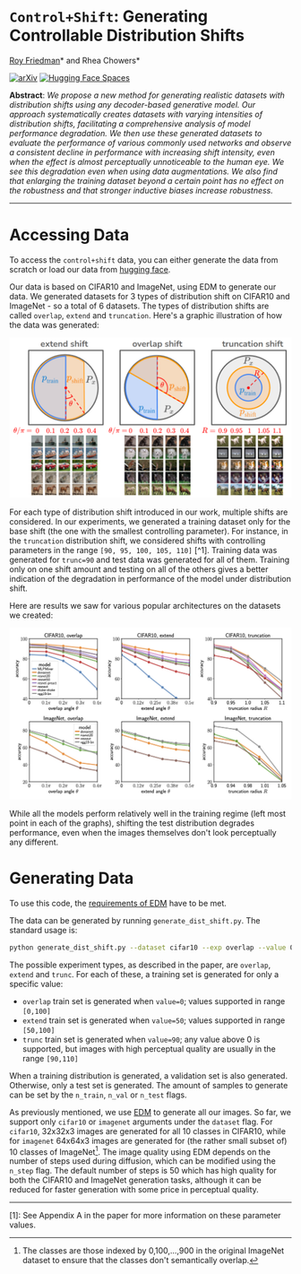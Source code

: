 # `Control+Shift`: Generating Controllable Distribution Shifts
[Roy Friedman](https://friedmanroy.github.io/)* and Rhea Chowers*

[![arXiv](https://img.shields.io/badge/arXiv-2409.07940-red.svg)](https://arxiv.org/abs/2409.07940) [![Hugging Face Spaces](https://img.shields.io/badge/%F0%9F%A4%97%20Hugging%20Face-Datasets-blue)](https://huggingface.co/datasets/friedmanroy/ctrl-shift)

**Abstract**: _We propose a new method for generating realistic datasets with distribution shifts using any decoder-based generative model. Our approach systematically creates datasets with varying intensities of distribution shifts, facilitating a comprehensive analysis of model performance degradation. We then use these generated datasets to evaluate the performance of various commonly used networks and observe a consistent decline in performance with increasing shift intensity, even when the effect is almost perceptually unnoticeable to the human eye. We see this degradation even when using data augmentations. We also find that enlarging the training dataset beyond a certain point has no effect on the robustness and that stronger inductive biases increase robustness._

--- 

# Accessing Data

To access the `control+shift` data, you can either generate the data from scratch or load our data from [hugging face](https://huggingface.co/datasets/friedmanroy/ctrl-shift).

Our data is based on CIFAR10 and ImageNet, using EDM to generate our data. We generated datasets for 3 types of distribution shift on CIFAR10 and ImageNet - so a total of 6 datasets. The types of distribution shifts are called `overlap`, `extend` and `truncation`. Here's a graphic illustration of how the data was generated:

![Illustration of distribution shifts](assets/generated_shifts.png)

For each type of distribution shift introduced in our work, multiple shifts are considered. In our experiments, we generated a training dataset only for the base shift (the one with the smallest controlling parameter). For instance, in the `truncation` distribution shift, we considered shifts with controlling parameters in the range `[90, 95, 100, 105, 110]` [^1].  Training data was generated for `trunc=90` and test data was generated for all of them. Training only on one shift amount and testing on all of the others gives a better indication of the degradation in performance of the model under distribution shift.

Here are results we saw for various popular architectures on the datasets we created:

![Illustration of distribution shifts](assets/performance.png)

While all the models perform relatively well in the training regime (left most point in each of the graphs), shifting the test distribution degrades performance, even when the images themselves don't look perceptually any different. 
# Generating Data

To use this code, the [requirements of EDM](https://github.com/NVlabs/edm?tab=readme-ov-file#requirements) have to be met. 

The data can be generated by running `generate_dist_shift.py`. The standard usage is:
```bash
python generate_dist_shift.py --dataset cifar10 --exp overlap --value 0 --root path/to/save/directory/
```
The possible experiment types, as described in the paper, are `overlap`, `extend` and `trunc`. For each of these, a training set is generated for only a specific value:
- `overlap` train set is generated when `value=0`; values supported in range `[0,100]`
- `extend` train set is generated when `value=50`; values supported in range `[50,100]`
- `trunc` train set is generated when `value=90`; any value above 0 is supported, but images with high perceptual quality are usually in the range `[90,110]`

When a training distribution is generated, a validation set is also generated. Otherwise, only a test set is generated. The amount of samples to generate can be set by the `n_train`, `n_val` or `n_test` flags. 

As previously mentioned, we use [EDM](https://arxiv.org/abs/2206.00364) to generate all our images. So far, we support only `cifar10` or `imagenet` arguments under the `dataset` flag. For `cifar10`, 32x32x3 images are generated for all 10 classes in CIFAR10, while for `imagenet` 64x64x3 images are generated for (the rather small subset of) 10 classes of ImageNet[^2]. The image quality using EDM depends on the number of steps used during diffusion, which can be modified using the `n_step` flag. The default number of steps is 50 which has high quality for both the CIFAR10 and ImageNet generation tasks, although it can be reduced for faster generation with some price in perceptual quality.


---

[1]: See Appendix A in the paper for more information on these parameter values.
[^2]: The classes are those indexed by 0,100,...,900 in the original ImageNet dataset to ensure that the classes don't semantically overlap.